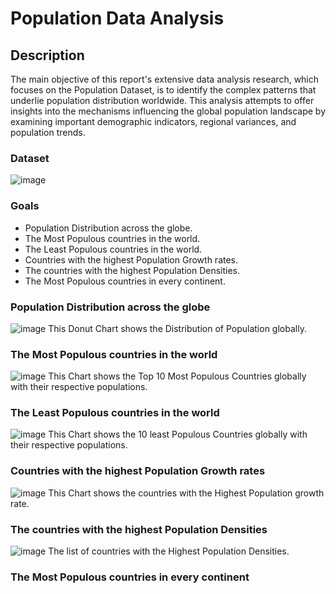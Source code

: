 # Population Data Analysis

## Description
The main objective of this report's extensive data analysis research, which focuses on the Population Dataset, is to identify the complex patterns that underlie population distribution worldwide. This analysis attempts to offer insights into the mechanisms influencing the global population landscape by examining important demographic indicators, regional variances, and population trends.

### Dataset
![image](https://github.com/Anirban3456/Population_Data_Analysis/assets/118114203/93e218d2-5d37-4f78-b65f-53f2d737ad2d)

### Goals
- Population Distribution across the globe.
- The Most Populous countries in the world.
- The Least Populous countries in the world.
- Countries with the highest Population Growth rates.
- The countries with the highest Population Densities.
- The Most Populous countries in every continent.

### Population Distribution across the globe
![image](https://github.com/Anirban3456/Population_Data_Analysis/assets/118114203/473975d8-5470-488d-b872-d57d1347484c)
This Donut Chart shows the Distribution of Population globally.

### The Most Populous countries in the world
![image](https://github.com/Anirban3456/Population_Data_Analysis/assets/118114203/76ca39b6-5900-40dc-b5ca-61ae2c3828fc)
This Chart shows the Top 10 Most Populous Countries globally with their respective populations.

### The Least Populous countries in the world
![image](https://github.com/Anirban3456/Population_Data_Analysis/assets/118114203/1742225c-455e-42d2-852d-79e5294f2666)
This Chart shows the 10 least Populous Countries globally with their respective populations.

### Countries with the highest Population Growth rates
![image](https://github.com/Anirban3456/Population_Data_Analysis/assets/118114203/5b8f6cc9-63ed-4571-bcd7-57dd6e106861)
This Chart shows the countries with the Highest Population growth rate.

### The countries with the highest Population Densities
![image](https://github.com/Anirban3456/Population_Data_Analysis/assets/118114203/7addbb56-4df3-49ff-90d7-1b2670455d94)
The list of countries with the Highest Population Densities.

### The Most Populous countries in every continent

